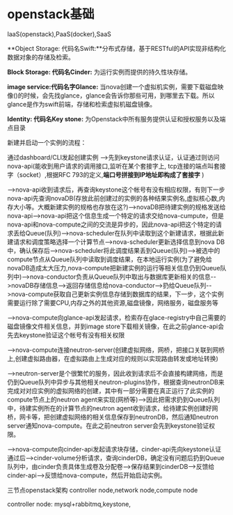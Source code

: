 # openstack基础

IaaS\(openstack\),PaaS\(docker\),SaaS

**Object Storage: 代码名Swift:**分布式存储，基于RESTful的API实现非结构化数据对象的存储及检索。

**Block Storage: 代码名Cinder:** 为运行实例而提供的持久性块存储。

**image service:代码名字Glance:** 当nova创建一个虚拟机实例，需要下载磁盘映像\(\)的时候，会先找glance，glance会告诉你那些可用，到哪里去下载。所以glance是作为swift前端，存储和检索虚拟机磁盘镜像。

**Identity: 代码名Key stone:** 为Openstack中所有服务提供认证和授权服务以及端点目录

新建并启动一个实例的流程：

通过dashboard/CLI发起创建实例 --&gt;先到keystone请求认证，认证通过则访问nova-api\(能收到用户请求的调用接口,监听在某个套接字上, tcp连接的端点叫套接字（socket）,根据RFC 793的定义,**端口号拼接到IP地址即构成了套接字** \)

--&gt;nova-api收到请求后，再查询keystone这个帐号有没有相应权限，有则下一步nova-api先查询novaDB\(存放此前创建过的实例的各种结果实例名,虚拟核心数,内存大小等。大概新建实例的规格也存放在这?\)--&gt;novaDB把待建实例的规格发送给nova-api--&gt;nova-api把这个信息生成一个特定的请求交给nova-cumpute，但是nova-api和nova-compute之间的交流是异步的，因此nova-api把这个特定的请求丢给Queue\(队列\)--&gt;nova-scheduler在队列中读取到这个新建请求，根据此新建请求和调度策略选择一个计算节点--&gt;nova-scheduler更新选择信息到nova DB中，确认保存后--&gt;nova-scheduler将此调度结果丢到Queue\(队列\)--&gt;被选中的compute节点从Queue队列中读取到调度结果，在本地运行实例\(为了避免给novaDB造成太大压力,nova-compute把新建实例的运行等相关信息仍到Queue队列中\)--&gt;nova-conductor负责从Queue队列中取出与数据库更新相关的信息--&gt;novaDB存储信息--&gt;返回存储信息给nova-conductor--&gt;扔给Queue队列--&gt;nova-compute获取自己更新实例信息存储到数据库的结果，下一步，这个实例需要运行除了需要CPU,内存之外的其他资源,磁盘镜像，网络服务，磁盘服务等

--&gt;nova-compute向glance-api发起请求，检索存在glace-registry中自己需要的磁盘镜像文件相关信息，并到image store下载相关镜像，在此之前glance-api会先去keystone验证这个帐号有没有相关权限

--&gt;nova-compute连接neutron-server\(创建虚拟网络，网桥，把接口关联到网桥上,创建虚拟路由器，在虚拟路由上生成对应的规则以实现路由转发或地址转换\)

--&gt;neutron-server是个很繁忙的服务，因此收到请求后不会直接构建网络，而是仍到Queue队列中异步与其他相关neutron-plugins协作，根据查询neutronDB来完成对对应实例的虚拟网络的创建，其中有一部分需要在真正运行了此实例的compute节点上的neutron agent来实现\(网桥等\)--&gt;因此把需求扔到Queue队列中，待建实例所在的计算节点的neutron agent收到请求，给待建实例创建好网桥，网卡等，把创建虚拟网络的相关信息保存到neutronDB，然后通知neutron server通知nova-compute。在此之前neutron server会先到keystone验证权限。 

--&gt;nova-compute向cinder-api发起请求块存储，cinder-api先向keystone认证通过后--&gt;cinder-volume分析请求，查询cinderDB，确定没有问题后扔到Queue队列中，由cinder负责具体生成卷及分配卷--&gt;保存结果到cinderDB--&gt;反馈给cinder-api--&gt;反馈给nova-compute，然后开始启动实例。



三节点openstack架构 controller node,network node,compute node

controller node: mysql+rabbitmq,keystone,

